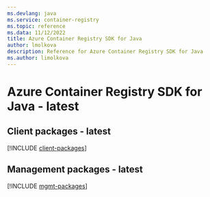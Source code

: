 ```yaml
---
ms.devlang: java
ms.service: container-registry
ms.topic: reference
ms.data: 11/12/2022
title: Azure Container Registry SDK for Java
author: lmolkova
description: Reference for Azure Container Registry SDK for Java
ms.author: limolkova
---
```

# Azure Container Registry SDK for Java - latest

## Client packages - latest
[!INCLUDE [client-packages](container-registry-client-index.md)]
## Management packages - latest
[!INCLUDE [mgmt-packages](container-registry-mgmt-index.md)]